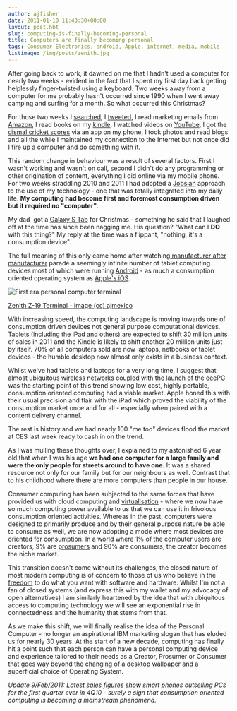 ```yaml
---
author: ajfisher
date: 2011-01-10 11:43:30+00:00
layout: post.hbt
slug: computing-is-finally-becoming-personal
title: Computers are finally becoming personal
tags: Consumer Electronics, android, Apple, internet, media, mobile
listimage: /img/posts/zenith.jpg
---
```


After going back to work, it dawned on me that I hadn't used a computer for nearly two weeks - evident in the fact that I spent my first day back getting helplessly finger-twisted using a keyboard. Two weeks away from a computer for me probably hasn't occurred since 1990 when I went away camping and surfing for a month. So what occurred this Christmas?

For those two weeks I [searched](http://www.google.com), I [tweeted](http://twitter.com/ajfisher), I read marketing emails from [Amazon](http://www.amazon.com), I read books on my [kindle](http://www.amazon.com/kindle), I watched videos on [YouTube](http://www.youtube.com), I got the [dismal cricket scores](http://www.guardian.co.uk/sport/ashes) via an app on my phone, I took photos and read blogs and all the while I maintained my connection to the Internet but not once did I fire up a computer and do something with it.

This random change in behaviour was a result of several factors. First I wasn't working and wasn't on call, second I didn't do any programming or other origination of content, everything I did online via my mobile phone. For two weeks straddling 2010 and 2011 I had adopted a [Jobsian](http://en.wiktionary.org/wiki/Jobsian) approach to the use of my technology - one that was totally integrated into my daily life. <b>My computing had become first and foremost consumption driven but it required no "computer".</b>

My dad  got a [Galaxy S Tab](http://www.samsung.com/au/smartphone/galaxy-tab/) for Christmas - something he said that I laughed off at the time has since been nagging me. His question? "What can I **DO** with this thing?" My reply at the time was a flippant, "nothing, it's a consumption device".

The full meaning of this only came home after watching[ manufacturer after manufacturer](http://www.engadget.com/features/tablets-at-ces-2011/) parade a seemingly infinite number of tablet computing devices most of which were running [Android](http://www.android.com/) - as much a consumption oriented operating system as [Apple's iOS](http://www.apple.com/ipad/).

![First era personal computer terminal](/img/posts/zenith.jpg)

<p class="caption"><a href="http://www.flickr.com/photos/ajmexico/3281139507/">Zenith
Z-19 Terminal - image (cc) ajmexico</a></p>

With increasing speed, the computing landscape is moving towards one of consumption driven devices not general purpose computational devices. Tablets (including the iPad and others) are [expected](http://news.yahoo.com/s/afp/20110105/ts_afp/usitelectronicstelecomcomputerinternetces) to shift 30 million units of sales in 2011 and the Kindle is likely to shift another 20 million units just by itself. 70% of all computers sold are now laptops, netbooks or tablet devices - the humble desktop now almost only exists in a business context.

Whilst we've had tablets and laptops for a very long time, I suggest that almost ubiquitous wireless networks coupled with the launch of the [eeePC](http://en.wikipedia.org/wiki/Asus_Eee_PC) was the starting point of this trend showing low cost, highly portable, consumption oriented computing had a viable market. Apple honed this with their usual precision and flair with the iPad which proved the viability of the consumption market once and for all - especially when paired with a content delivery channel.

The rest is history and we had nearly 100 "me too" devices flood the market at CES last week ready to cash in on the trend.

As I was mulling these thoughts over, I explained to my astonished 6 year old that when I was his age <b>we had one computer for a large family and were the only people for streets around to have one.</b> It was a shared resource not only for our family but for our neighbours as well. Contrast that to his childhood where there are more computers than people in our house.

Consumer computing has been subjected to the same forces that have provided us with cloud computing and [virtualisation](http://en.wikipedia.org/wiki/Virtualization) - where we now have so much computing power available to us that we can use it in frivolous consumption oriented activities. Whereas in the past, computers were designed to primarily produce and by their general purpose nature be able to consume as well, we are now adopting a mode where most devices are oriented for consumption. In a world where 1% of the computer users are creators, 9% are [prosumers](http://en.wikipedia.org/wiki/Prosumer) and 90% are consumers, the creator becomes the niche market.

This transition doesn't come without its challenges, the closed nature of most modern computing is of concern to those of us who believe in the [freedom](https://www.eff.org/about) to do what you want with software and hardware. Whilst I'm not a fan of closed systems (and express this with my wallet and my advocacy of open alternatives) I am similarly heartened by the idea that with ubiquitous access to computing technology we will see an exponential rise in connectedness and the humanity that stems from that.

As we make this shift, we will finally realise the idea of the Personal Computer - no longer an aspirational IBM marketing slogan that has eluded us for nearly 30 years. At the start of a new decade, computing has finally hit a point such that each person can have a personal computing device and experience tailored to their needs as a Creator, Prosumer or Consumer that goes way beyond the changing of a desktop wallpaper and a superficial choice of Operating System.

_Update 9/Feb/2011: [Latest sales figures](http://unplugged.rcrwireless.com/index.php/20110208/news/6928/smartphone-sales-top-pc-sales-for-the-first-time/) show smart phones outselling PCs for the first quarter ever in 4Q10 - surely a sign that consumption oriented computing is becoming a mainstream phenomena._
